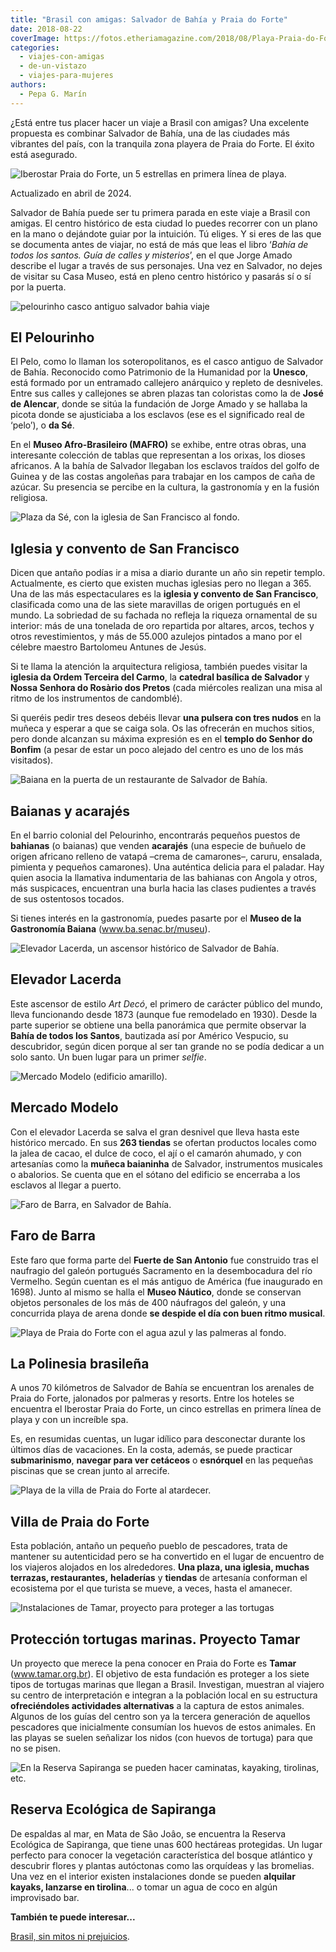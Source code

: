 ```yaml
---
title: "Brasil con amigas: Salvador de Bahía y Praia do Forte"
date: 2018-08-22
coverImage: https://fotos.etheriamagazine.com/2018/08/Playa-Praia-do-Forte-viaje-brasil-e1578734128487.jpg
categories: 
  - viajes-con-amigas
  - de-un-vistazo
  - viajes-para-mujeres
authors: 
  - Pepa G. Marín
---
```


¿Está entre tus placer hacer un viaje a Brasil con amigas? Una excelente propuesta es 
combinar Salvador de Bahía, una de las ciudades más vibrantes del país, con la tranquila 
zona playera de Praia do Forte. El éxito está asegurado. 

![Iberostar Praia do Forte, un 5 estrellas en primera línea de playa.](https://fotos.etheriamagazine.com/2018/08/IBEROSTAR-Praia-do-Forte-e1578733585570.jpg "Piscina del Iberostar Praia do Forte.")

Actualizado en abril de 2024. 

Salvador de Bahía puede ser tu primera parada en este viaje a Brasil con amigas. El 
centro histórico de esta ciudad lo puedes recorrer con un plano en la mano o dejándote 
guiar por la intuición. Tú eliges. Y si eres de las que se documenta antes de viajar, no 
está de más que leas el libro ‘_Bahía de todos los santos. Guía de calles y misterios_’, 
en el que Jorge Amado describe el lugar a través de sus personajes. Una vez en Salvador, 
no dejes de visitar su Casa Museo, está en pleno centro histórico y pasarás sí o sí por 
la puerta. 

![pelourinho casco antiguo salvador bahia viaje](https://fotos.etheriamagazine.com/2018/08/Pelourinho-Salvador-Bahia-viaje-Brasil-e1578733629218.jpg "Pelourinho de Salvador de Bahía. ©PG")

## El Pelourinho

El Pelo, como lo llaman los soteropolitanos, es el casco antiguo de Salvador de Bahía. 
Reconocido como Patrimonio de la Humanidad por la **Unesco**, está formado por un 
entramado callejero anárquico y repleto de desniveles. Entre sus calles y callejones se 
abren plazas tan coloristas como la de **José de Alencar**, donde se sitúa la fundación 
de Jorge Amado y se hallaba la picota donde se ajusticiaba a los esclavos (ese es el 
significado real de ‘pelo’), o **da Sé**. 

En el **Museo Afro-Brasileiro (MAFRO)** se exhibe, entre otras obras, una interesante 
colección de tablas que representan a los orixas, los dioses africanos. A la bahía de 
Salvador llegaban los esclavos traídos del golfo de Guinea y de las costas angoleñas 
para trabajar en los campos de caña de azúcar. Su presencia se percibe en la cultura, la 
gastronomía y en la fusión religiosa. 

![Plaza da Sé, con la iglesia de San Francisco al fondo.](https://fotos.etheriamagazine.com/2018/08/iglesia-salvador-bahia-viaje-brasil.jpg "Plaza da Sé, con la iglesia de San Francisco al fondo. ©PG")

## Iglesia y convento de San Francisco

Dicen que antaño podías ir a misa a diario durante un año sin repetir templo. 
Actualmente, es cierto que existen muchas iglesias pero no llegan a 365. Una de las más 
espectaculares es la **iglesia y convento de San Francisco**, clasificada como una de 
las siete maravillas de origen portugués en el mundo. La sobriedad de su fachada no 
refleja la riqueza ornamental de su interior: más de una tonelada de oro repartida por 
altares, arcos, techos y otros revestimientos, y más de 55.000 azulejos pintados a mano 
por el célebre maestro Bartolomeu Antunes de Jesús. 

Si te llama la atención la arquitectura religiosa, también puedes visitar la **iglesia 
da Ordem Terceira del Carmo**, la **catedral basílica de Salvador** y **Nossa Senhora do 
Rosàrio dos Pretos** (cada miércoles realizan una misa al ritmo de los instrumentos de 
candomblé). 

Si queréis pedir tres deseos debéis llevar **una pulsera con tres nudos** en la muñeca y 
esperar a que se caiga sola. Os las ofrecerán en muchos sitios, pero donde alcanzan su 
máxima expresión es en el **templo do Senhor do Bonfim** (a pesar de estar un poco 
alejado del centro es uno de los más visitados). 

![Baiana en la puerta de un restaurante de Salvador de Bahía.](https://fotos.etheriamagazine.com/2018/08/Baiana-Pelourinho-Salvador.jpg "Baiana en la puerta de un restaurante de Salvador de Bahía. P.G.")

## Baianas y acarajés

En el barrio colonial del Pelourinho, encontrarás pequeños puestos de **bahianas** (o 
baianas) que venden **acarajés** (una especie de buñuelo de origen africano relleno de 
vatapá –crema de camarones–, caruru, ensalada, pimienta y pequeños camarones). Una 
auténtica delicia para el paladar. Hay quien asocia la llamativa indumentaria de las 
bahianas con Angola y otros, más suspicaces, encuentran una burla hacia las clases 
pudientes a través de sus ostentosos tocados. 

Si tienes interés en la gastronomía, puedes pasarte por el **Museo de la Gastronomía 
Baiana** (www.ba.senac.br/museu). 

![Elevador Lacerda, un ascensor histórico de Salvador de Bahía.](https://fotos.etheriamagazine.com/2018/08/Elevador-Lacerda-Salvador-viaje-brasil-e1578733757112.jpg "Elevador Lacerda, un ascensor histórico de Salvador de Bahía. ©PG")

## Elevador Lacerda

Este ascensor de estilo _Art Decó_, el primero de carácter público del mundo, lleva 
funcionando desde 1873 (aunque fue remodelado en 1930). Desde la parte superior se 
obtiene una bella panorámica que permite observar la **Bahía de todos los Santos**, 
bautizada así por Américo Vespucio, su descubridor, según dicen porque al ser tan grande 
no se podía dedicar a un solo santo. Un buen lugar para un primer _selfie_. 

![Mercado Modelo (edificio amarillo).](https://fotos.etheriamagazine.com/2018/08/Mercado-modelo-salvador-bahia-brasil-e1578733790451.jpg "Mercado Modelo (edificio amarillo). ©PG")

## Mercado Modelo

Con el elevador Lacerda se salva el gran desnivel que lleva hasta este histórico 
mercado. En sus **263 tiendas** se ofertan productos locales como la jalea de cacao, el 
dulce de coco, el ají o el camarón ahumado, y con artesanías como la **muñeca 
baianinha** de Salvador, instrumentos musicales o abalorios. Se cuenta que en el sótano 
del edificio se encerraba a los esclavos al llegar a puerto. 

![Faro de Barra, en Salvador de Bahía.](https://fotos.etheriamagazine.com/2018/08/Faro-de-Barra-Salvador-viaje-brasil-e1578733813990.jpg "Faro de Barra, en Salvador de Bahía. ©PG")

## Faro de Barra

Este faro que forma parte del **Fuerte de San Antonio** fue construido tras el naufragio 
del galeón portugués Sacramento en la desembocadura del río Vermelho. Según cuentan es 
el más antiguo de América (fue inaugurado en 1698). Junto al mismo se halla el **Museo 
Náutico**, donde se conservan objetos personales de los más de 400 náufragos del galeón, 
y una concurrida playa de arena donde **se despide el día con buen ritmo musical**. 

![Playa de Praia do Forte con el agua azul y las palmeras al fondo.](https://fotos.etheriamagazine.com/2018/08/Playa-Praia-do-Forte-viaje-brasil-e1578734128487.jpg "Playa de Praia do Forte. ©PG")

## La Polinesia brasileña

A unos 70 kilómetros de Salvador de Bahía se encuentran los arenales de Praia do Forte, 
jalonados por palmeras y resorts. Entre los hoteles se encuentra el Iberostar Praia do 
Forte, un cinco estrellas en primera línea de playa y con un increíble spa. 

Es, en resumidas cuentas, un lugar idílico para desconectar durante los últimos días de 
vacaciones. En la costa, además, se puede practicar **submarinismo**, **navegar para ver 
cetáceos** o **esnórquel** en las pequeñas piscinas que se crean junto al arrecife. 

![Playa de la villa de Praia do Forte al atardecer.](https://fotos.etheriamagazine.com/2018/08/Villa-de-Praia-do-forte-viaje-brasil-e1578733859285.jpg "Playa de la villa de Praia do Forte. ©PG")

## Villa de Praia do Forte

Esta población, antaño un pequeño pueblo de pescadores, trata de mantener su 
autenticidad pero se ha convertido en el lugar de encuentro de los viajeros alojados en 
los alrededores. **Una plaza, una iglesia, muchas terrazas, restaurantes,** 
**heladerías** y **tiendas** de artesanía conforman el ecosistema por el que turista se 
mueve, a veces, hasta el amanecer. 

![Instalaciones de Tamar, proyecto para proteger a las tortugas](https://fotos.etheriamagazine.com/2018/08/TAMAR-Praia-do-Forte-viaje-brasil-e1578733885277.jpg "Instalaciones de Tamar. ©PG")

## Protección tortugas marinas. Proyecto Tamar

Un proyecto que merece la pena conocer en Praia do Forte es **Tamar** 
(www.tamar.org.br). El objetivo de esta fundación es proteger a los siete tipos de 
tortugas marinas que llegan a Brasil. Investigan, muestran al viajero su centro de 
interpretación e integran a la población local en su estructura **ofreciéndoles 
actividades alternativas** a la captura de estos animales. Algunos de los guías del 
centro son ya la tercera generación de aquellos pescadores que inicialmente consumían 
los huevos de estos animales. En las playas se suelen señalizar los nidos (con huevos de 
tortuga) para que no se pisen. 

![En la Reserva Sapiranga se pueden hacer caminatas, kayaking, tirolinas, etc.](https://fotos.etheriamagazine.com/2018/08/Reserva-Praia-do-Forte-viaje-brasil-e1578733907827.jpg "En la Reserva Sapiranga se pueden hacer caminatas, kayaking, tirolinas, etc. © PG")

## Reserva Ecológica de Sapiranga

De espaldas al mar, en Mata de Sâo Joâo, se encuentra la Reserva Ecológica de Sapiranga, 
que tiene unas 600 hectáreas protegidas. Un lugar perfecto para conocer la vegetación 
característica del bosque atlántico y descubrir flores y plantas autóctonas como las 
orquídeas y las bromelias. Una vez en el interior existen instalaciones donde se pueden 
**alquilar kayaks, lanzarse en tirolina**... o tomar un agua de coco en algún 
improvisado bar. 

**También te puede interesar...** 

[Brasil, sin mitos ni 
prejuicios](https://etheriamagazine.com/2018/11/26/viaja-a-brasil-sin-mitos-ni-prejuicios/).
